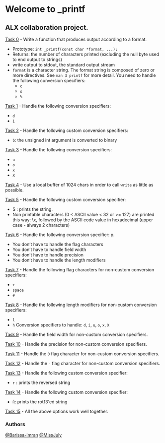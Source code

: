 # Welcome to _printf

## ALX collaboration project.

[Task 0](link) - Write a function that produces output according to a format.
- Prototype: `int _printf(const char *format, ...);`
- Returns: the number of characters printed (excluding the null byte used to end output to strings)
- write output to stdout, the standard output stream
- `format` is a character string. The format string is composed of zero or more directives. See `man 3 printf` for more detail. You need to handle the following conversion specifiers:
  - `c`
  - `s`
  - `%`

[Task 1](link) - Handle the following conversion specifiers:
 - `d`
 - `i`
 
 [Task 2](link) - Handle the following custom conversion specifiers:
 - `b`: the unsigned int argument is converted to binary
 
 [Task 3](link) - Handle the following conversion specifiers:
- `u`
- `o`
- `x`
- `X`

[Task 4](link) - Use a local buffer of 1024 chars in order to call `write` as little as possible.

[Task 5](link) - Handle the following custom conversion specifier:
- S : prints the string.
- Non printable characters (0 < ASCII value < 32 or >= 127) are printed this way: \x, followed by the ASCII code value in hexadecimal (upper case - always 2 characters)

[Task 6](link) - Handle the following conversion specifier: p.
- You don’t have to handle the flag characters
- You don’t have to handle field width
- You don’t have to handle precision
- You don’t have to handle the length modifiers

[Task 7](link) - Handle the following flag characters for non-custom conversion specifiers:
- `+`
- `space`
- `#`

[Task 8](link) - Handle the following length modifiers for non-custom conversion specifiers:
- `l`
- `h`
Conversion specifiers to handle: `d`, `i`, `u`, `o`, `x`, `X`

[Task 9](link) - Handle the field width for non-custom conversion specifiers.

[Task 10](link) - Handle the precision for non-custom conversion specifiers.

[Task 11](link) - Handle the `0` flag character for non-custom conversion specifiers.

[Task 12](link) - Handle the `-` flag character for non-custom conversion specifiers.

[Task 13](link) - Handle the following custom conversion specifier:
- `r` : prints the reversed string

[Task 14](link) - Handle the following custom conversion specifier:
- `R`: prints the rot13'ed string

[Task 15](/) - All the above options work well together.

### Authors
[@Barissa-Imran](https://github.com/Barissa-Imran)
[@MissJuly](https://github.com/MissJuly)
